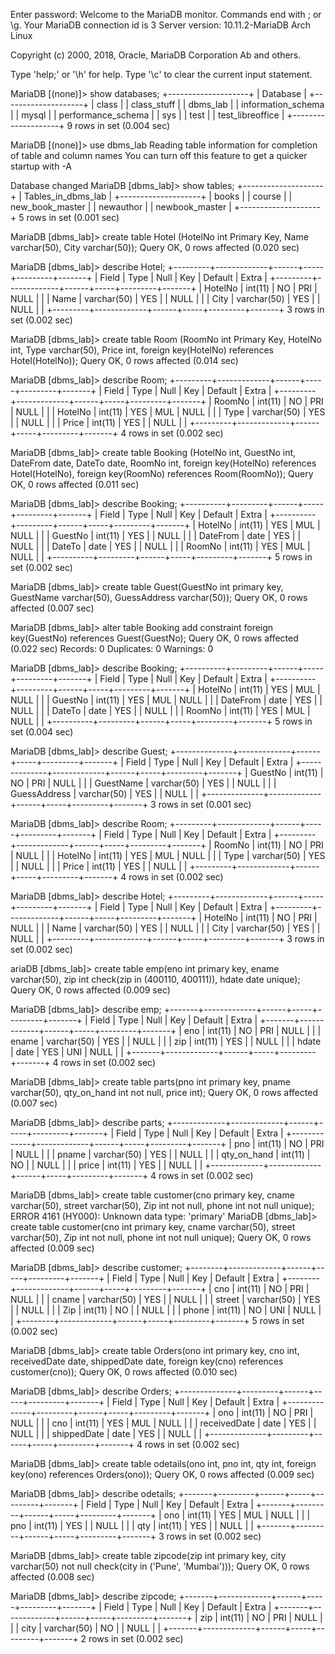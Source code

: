 Enter password:
Welcome to the MariaDB monitor.  Commands end with ; or \g.
Your MariaDB connection id is 3
Server version: 10.11.2-MariaDB Arch Linux

Copyright (c) 2000, 2018, Oracle, MariaDB Corporation Ab and others.

Type 'help;' or '\h' for help. Type '\c' to clear the current input statement.

MariaDB [(none)]> show databases;
+--------------------+
| Database           |
+--------------------+
| class              |
| class_stuff        |
| dbms_lab           |
| information_schema |
| mysql              |
| performance_schema |
| sys                |
| test               |
| test_libreoffice   |
+--------------------+
9 rows in set (0.004 sec)

MariaDB [(none)]> use dbms_lab
Reading table information for completion of table and column names
You can turn off this feature to get a quicker startup with -A

Database changed
MariaDB [dbms_lab]> show tables;
+--------------------+
| Tables_in_dbms_lab |
+--------------------+
| books              |
| course             |
| new_book_master    |
| newauthor          |
| newbook_master     |
+--------------------+
5 rows in set (0.001 sec)

MariaDB [dbms_lab]> create table Hotel (HotelNo int Primary Key, Name varchar(50), City varchar(50));
Query OK, 0 rows affected (0.020 sec)

MariaDB [dbms_lab]> describe Hotel;
+---------+-------------+------+-----+---------+-------+
| Field   | Type        | Null | Key | Default | Extra |
+---------+-------------+------+-----+---------+-------+
| HotelNo | int(11)     | NO   | PRI | NULL    |       |
| Name    | varchar(50) | YES  |     | NULL    |       |
| City    | varchar(50) | YES  |     | NULL    |       |
+---------+-------------+------+-----+---------+-------+
3 rows in set (0.002 sec)

MariaDB [dbms_lab]> create table Room (RoomNo int Primary Key, HotelNo int, Type varchar(50), Price int, foreign key(HotelNo) references Hotel(HotelNo));
Query OK, 0 rows affected (0.014 sec)

MariaDB [dbms_lab]> describe Room;
+---------+-------------+------+-----+---------+-------+
| Field   | Type        | Null | Key | Default | Extra |
+---------+-------------+------+-----+---------+-------+
| RoomNo  | int(11)     | NO   | PRI | NULL    |       |
| HotelNo | int(11)     | YES  | MUL | NULL    |       |
| Type    | varchar(50) | YES  |     | NULL    |       |
| Price   | int(11)     | YES  |     | NULL    |       |
+---------+-------------+------+-----+---------+-------+
4 rows in set (0.002 sec)

MariaDB [dbms_lab]> create table Booking (HotelNo int, GuestNo int, DateFrom date, DateTo date, RoomNo int, foreign key(HotelNo) references Hotel(HotelNo), foreign key(RoomNo) references Room(RoomNo));
Query OK, 0 rows affected (0.011 sec)

MariaDB [dbms_lab]> describe Booking;
+----------+---------+------+-----+---------+-------+
| Field    | Type    | Null | Key | Default | Extra |
+----------+---------+------+-----+---------+-------+
| HotelNo  | int(11) | YES  | MUL | NULL    |       |
| GuestNo  | int(11) | YES  |     | NULL    |       |
| DateFrom | date    | YES  |     | NULL    |       |
| DateTo   | date    | YES  |     | NULL    |       |
| RoomNo   | int(11) | YES  | MUL | NULL    |       |
+----------+---------+------+-----+---------+-------+
5 rows in set (0.002 sec)

MariaDB [dbms_lab]> create table Guest(GuestNo int primary key, GuestName varchar(50), GuessAddress varchar(50));
Query OK, 0 rows affected (0.007 sec)

MariaDB [dbms_lab]> alter table Booking add constraint foreign key(GuestNo) references Guest(GuestNo);
Query OK, 0 rows affected (0.022 sec)
Records: 0  Duplicates: 0  Warnings: 0

MariaDB [dbms_lab]> describe Booking;
+----------+---------+------+-----+---------+-------+
| Field    | Type    | Null | Key | Default | Extra |
+----------+---------+------+-----+---------+-------+
| HotelNo  | int(11) | YES  | MUL | NULL    |       |
| GuestNo  | int(11) | YES  | MUL | NULL    |       |
| DateFrom | date    | YES  |     | NULL    |       |
| DateTo   | date    | YES  |     | NULL    |       |
| RoomNo   | int(11) | YES  | MUL | NULL    |       |
+----------+---------+------+-----+---------+-------+
5 rows in set (0.004 sec)

MariaDB [dbms_lab]> describe Guest;
+--------------+-------------+------+-----+---------+-------+
| Field        | Type        | Null | Key | Default | Extra |
+--------------+-------------+------+-----+---------+-------+
| GuestNo      | int(11)     | NO   | PRI | NULL    |       |
| GuestName    | varchar(50) | YES  |     | NULL    |       |
| GuessAddress | varchar(50) | YES  |     | NULL    |       |
+--------------+-------------+------+-----+---------+-------+
3 rows in set (0.001 sec)

MariaDB [dbms_lab]> describe Room;
+---------+-------------+------+-----+---------+-------+
| Field   | Type        | Null | Key | Default | Extra |
+---------+-------------+------+-----+---------+-------+
| RoomNo  | int(11)     | NO   | PRI | NULL    |       |
| HotelNo | int(11)     | YES  | MUL | NULL    |       |
| Type    | varchar(50) | YES  |     | NULL    |       |
| Price   | int(11)     | YES  |     | NULL    |       |
+---------+-------------+------+-----+---------+-------+
4 rows in set (0.002 sec)

MariaDB [dbms_lab]> describe Hotel;
+---------+-------------+------+-----+---------+-------+
| Field   | Type        | Null | Key | Default | Extra |
+---------+-------------+------+-----+---------+-------+
| HotelNo | int(11)     | NO   | PRI | NULL    |       |
| Name    | varchar(50) | YES  |     | NULL    |       |
| City    | varchar(50) | YES  |     | NULL    |       |
+---------+-------------+------+-----+---------+-------+
3 rows in set (0.002 sec)

ariaDB [dbms_lab]> create table emp(eno int primary key, ename varchar(50), zip int check(zip in (400110, 400111)), hdate date unique);
Query OK, 0 rows affected (0.009 sec)

MariaDB [dbms_lab]> describe emp;
+-------+-------------+------+-----+---------+-------+
| Field | Type        | Null | Key | Default | Extra |
+-------+-------------+------+-----+---------+-------+
| eno   | int(11)     | NO   | PRI | NULL    |       |
| ename | varchar(50) | YES  |     | NULL    |       |
| zip   | int(11)     | YES  |     | NULL    |       |
| hdate | date        | YES  | UNI | NULL    |       |
+-------+-------------+------+-----+---------+-------+
4 rows in set (0.002 sec)

MariaDB [dbms_lab]> create table parts(pno int primary key, pname varchar(50), qty_on_hand int not null, price int);
Query OK, 0 rows affected (0.007 sec)

MariaDB [dbms_lab]> describe parts;
+-------------+-------------+------+-----+---------+-------+
| Field       | Type        | Null | Key | Default | Extra |
+-------------+-------------+------+-----+---------+-------+
| pno         | int(11)     | NO   | PRI | NULL    |       |
| pname       | varchar(50) | YES  |     | NULL    |       |
| qty_on_hand | int(11)     | NO   |     | NULL    |       |
| price       | int(11)     | YES  |     | NULL    |       |
+-------------+-------------+------+-----+---------+-------+
4 rows in set (0.002 sec)

MariaDB [dbms_lab]> create table customer(cno primary key, cname varchar(50), street varchar(50), Zip int not null, phone int not null unique);
ERROR 4161 (HY000): Unknown data type: 'primary'
MariaDB [dbms_lab]> create table customer(cno int primary key, cname varchar(50), street varchar(50), Zip int not null, phone int not null unique);
Query OK, 0 rows affected (0.009 sec)

MariaDB [dbms_lab]> describe customer;
+--------+-------------+------+-----+---------+-------+
| Field  | Type        | Null | Key | Default | Extra |
+--------+-------------+------+-----+---------+-------+
| cno    | int(11)     | NO   | PRI | NULL    |       |
| cname  | varchar(50) | YES  |     | NULL    |       |
| street | varchar(50) | YES  |     | NULL    |       |
| Zip    | int(11)     | NO   |     | NULL    |       |
| phone  | int(11)     | NO   | UNI | NULL    |       |
+--------+-------------+------+-----+---------+-------+
5 rows in set (0.002 sec)

MariaDB [dbms_lab]> create table Orders(ono int primary key, cno int, receivedDate date, shippedDate date, foreign key(cno) references customer(cno));
Query OK, 0 rows affected (0.010 sec)

MariaDB [dbms_lab]> describe Orders;
+--------------+---------+------+-----+---------+-------+
| Field        | Type    | Null | Key | Default | Extra |
+--------------+---------+------+-----+---------+-------+
| ono          | int(11) | NO   | PRI | NULL    |       |
| cno          | int(11) | YES  | MUL | NULL    |       |
| receivedDate | date    | YES  |     | NULL    |       |
| shippedDate  | date    | YES  |     | NULL    |       |
+--------------+---------+------+-----+---------+-------+
4 rows in set (0.002 sec)

MariaDB [dbms_lab]> create table odetails(ono int, pno int, qty int, foreign key(ono) references Orders(ono));
Query OK, 0 rows affected (0.009 sec)

MariaDB [dbms_lab]> describe odetails;
+-------+---------+------+-----+---------+-------+
| Field | Type    | Null | Key | Default | Extra |
+-------+---------+------+-----+---------+-------+
| ono   | int(11) | YES  | MUL | NULL    |       |
| pno   | int(11) | YES  |     | NULL    |       |
| qty   | int(11) | YES  |     | NULL    |       |
+-------+---------+------+-----+---------+-------+
3 rows in set (0.002 sec)

MariaDB [dbms_lab]> create table zipcode(zip int primary key, city varchar(50) not null check(city in ('Pune', 'Mumbai')));
Query OK, 0 rows affected (0.008 sec)

MariaDB [dbms_lab]> describe zipcode;
+-------+-------------+------+-----+---------+-------+
| Field | Type        | Null | Key | Default | Extra |
+-------+-------------+------+-----+---------+-------+
| zip   | int(11)     | NO   | PRI | NULL    |       |
| city  | varchar(50) | NO   |     | NULL    |       |
+-------+-------------+------+-----+---------+-------+
2 rows in set (0.002 sec)